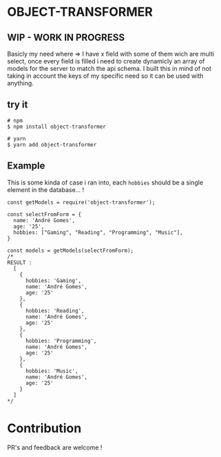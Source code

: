 # OBJECT-TRANSFORMER

## WIP - WORK IN PROGRESS

Basicly my need where => I have x field with some of them wich are multi select,
once every field is filled i need to create dynamicly an array of models for the server to 
match the api schema. 
I built this in mind of not taking in account the keys of my specific need so it can be used 
with anything.

## try it
```bash=
# npm
$ npm install object-transformer

# yarn
$ yarn add object-transformer
```


## Example
This is some kinda of case i ran into, each `hobbies` should be a single element in the database... ! 

```javascript=
const getModels = require('object-transformer');

const selectFromForm = {
  name: 'André Gomes',
  age: '25',
  hobbies: ["Gaming", "Reading", "Programming", "Music"],
}

const models = getModels(selectFromForm);
/*
RESULT : 
  [
    {
      hobbies: 'Gaming',
      name: 'André Gomes',
      age: '25'
    },
    {
      hobbies: 'Reading',
      name: 'André Gomes',
      age: '25'
    },
    {
      hobbies: 'Programming',
      name: 'André Gomes',
      age: '25'
    },
    {
      hobbies: 'Music',
      name: 'André Gomes',
      age: '25'
    }
  ] 
*/
```

# Contribution
PR's and feedback are welcome !
